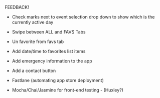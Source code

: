 FEEDBACK!

- Check marks next to event selection drop down to show which is the currently
active day

- Swipe between ALL and FAVS Tabs

- Un favorite from favs tab

- Add date/time to favorites list items

- Add emergency information to the app

- Add a contact button

- Fastlane (automating app store deployment)

- Mocha/Chai/Jasmine for front-end testing
        - (Huxley?)
